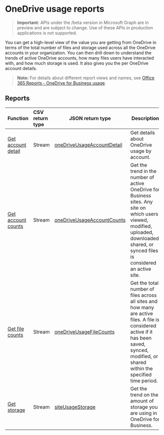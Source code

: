 # OneDrive usage reports

> **Important:** APIs under the /beta version in Microsoft Graph are in preview and are subject to change. Use of these APIs in production applications is not supported.

You can get a high-level view of the value you are getting from OneDrive in terms of the total number of files and storage used across all the OneDrive accounts in your organization. You can then drill down to understand the trends of active OneDrive accounts, how many files users have interacted with, and how much storage is used. It also gives you the per OneDrive account details.

> **Note:** For details about different report views and names, see [Office 365 Reports - OneDrive for Business usage](https://support.office.com/client/OneDrive-for-Business-usage-0de3b312-c4e8-4e4b-a02d-32b2f726a680).

## Reports

| Function                                 | CSV return type | JSON return type                         | Description                              |
| :--------------------------------------- | :-------------- | ---------------------------------------- | ---------------------------------------- |
| [Get account detail](../api/reportroot_getonedriveusageaccountdetail.md) | Stream          | [oneDriveUsageAccountDetail](../resources/onedriveusageaccountdetail.md) | Get details about OneDrive usage by account. |
| [Get account counts](../api/reportroot_getonedriveusageaccountcounts.md) | Stream          | [oneDriveUsageAccountCounts](../resources/onedriveusageaccountcounts.md) | Get the trend in the number of active OneDrive for Business sites. Any site on which users viewed, modified, uploaded, downloaded, shared, or synced files is considered an active site. |
| [Get file counts](../api/reportroot_getonedriveusagefilecounts.md) | Stream          | [oneDriveUsageFileCounts](../resources/onedriveusagefilecounts.md) | Get the total number of files across all sites and how many are active files. A file is considered active if it has been saved, synced, modified, or shared within the specified time period. |
| [Get storage](../api/reportroot_getonedriveusagestorage.md) | Stream          | [siteUsageStorage](../resources/siteusagestorage.md) | Get the trend on the amount of storage you are using in OneDrive for Business. |
